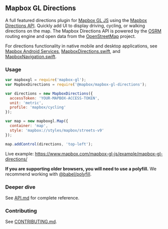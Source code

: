 Mapbox GL Directions
---

A full featured directions plugin for [Mapbox GL JS](https://github.com/mapbox/mapbox-gl-js) using the [Mapbox Directions API](https://www.mapbox.com/directions/). Quickly add UI to display driving, cycling, or walking directions on the map. The Mapbox Directions API is powered by the [OSRM](http://project-osrm.org/) routing engine and open data from the [OpenStreetMap](https://www.openstreetmap.org/) project.

For directions functionality in native mobile and desktop applications, see [Mapbox Android Services](https://github.com/mapbox/mapbox-java/), [MapboxDirections.swift](https://github.com/mapbox/MapboxDirections.swift/), and [MapboxNavigation.swift](https://github.com/mapbox/MapboxNavigation.swift/).

### Usage

```javascript
var mapboxgl = require('mapbox-gl');
var MapboxDirections = require('@mapbox/mapbox-gl-directions');

var directions = new MapboxDirections({
  accessToken: 'YOUR-MAPBOX-ACCESS-TOKEN',
  unit: 'metric',
  profile: 'mapbox/cycling'
});

var map = new mapboxgl.Map({
  container: 'map',
  style: 'mapbox://styles/mapbox/streets-v9'
});

map.addControl(directions, 'top-left');
```

Live example: https://www.mapbox.com/mapbox-gl-js/example/mapbox-gl-directions/

**If you are supporting older browsers, you will need to use a polyfill.** We recommend working with [@babel/polyfill](https://babeljs.io/docs/en/babel-polyfill).

### Deeper dive

See [API.md](https://github.com/mapbox/mapbox-gl-directions/blob/master/API.md) for complete reference.

### Contributing

See [CONTRIBUTING.md](https://github.com/mapbox/mapbox-gl-directions/blob/master/CONTRIBUTING.md).
